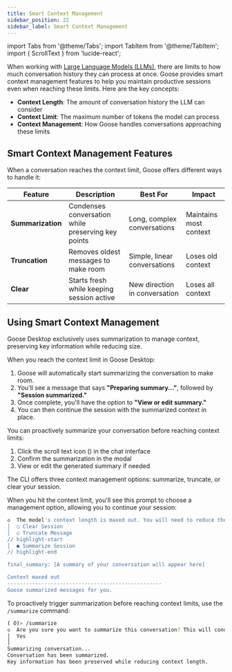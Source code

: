 ```yaml
---
title: Smart Context Management
sidebar_position: 22
sidebar_label: Smart Context Management
---
```


import Tabs from '@theme/Tabs';
import TabItem from '@theme/TabItem';
import { ScrollText } from 'lucide-react';

When working with [Large Language Models (LLMs)](/docs/getting-started/providers), there are limits to how much conversation history they can process at once. Goose provides smart context management features to help you maintain productive sessions even when reaching these limits. Here are the key concepts:

- **Context Length**: The amount of conversation history the LLM can consider
- **Context Limit**: The maximum number of tokens the model can process
- **Context Management**: How Goose handles conversations approaching these limits

## Smart Context Management Features

When a conversation reaches the context limit, Goose offers different ways to handle it:

| Feature | Description | Best For | Impact |
|---------|-------------|-----------|---------|
| **Summarization** | Condenses conversation while preserving key points | Long, complex conversations | Maintains most context |
| **Truncation** | Removes oldest messages to make room | Simple, linear conversations | Loses old context |
| **Clear** | Starts fresh while keeping session active | New direction in conversation | Loses all context |

## Using Smart Context Management

<Tabs groupId="interface">
  <TabItem value="ui" label="Goose Desktop" default>

Goose Desktop exclusively uses summarization to manage context, preserving key information while reducing size.

<Tabs>
  <TabItem value="automatic" label="Automatic" default>

When you reach the context limit in Goose Desktop:

1. Goose will automatically start summarizing the conversation to make room.
2. You'll see a message that says **"Preparing summary..."**, followed by **"Session summarized."**
3. Once complete, you'll have the option to **"View or edit summary."**
4. You can then continue the session with the summarized context in place.

  </TabItem>
  <TabItem value="manual" label="Manual">

You can proactively summarize your conversation before reaching context limits:

1. Click the scroll text icon (<ScrollText className="inline" size={16} />) in the chat interface
2. Confirm the summarization in the modal
3. View or edit the generated summary if needed

  </TabItem>
</Tabs>

  </TabItem>
  <TabItem value="cli" label="Goose CLI">

The CLI offers three context management options: summarize, truncate, or clear your session.

<Tabs>
  <TabItem value="automatic" label="Automatic" default>

When you hit the context limit, you'll see this prompt to choose a management option, allowing you to continue your session:

```sh
◇  The model's context length is maxed out. You will need to reduce the # msgs. Do you want to?
│  ○ Clear Session   
│  ○ Truncate Message
// highlight-start
│  ● Summarize Session
// highlight-end

final_summary: [A summary of your conversation will appear here]

Context maxed out
--------------------------------------------------
Goose summarized messages for you.
```

  </TabItem>
  <TabItem value="manual" label="Manual">

To proactively trigger summarization before reaching context limits, use the `/summarize` command:

```sh
( O)> /summarize
◇  Are you sure you want to summarize this conversation? This will condense the message history.
│  Yes 
│
Summarizing conversation...
Conversation has been summarized.
Key information has been preserved while reducing context length.
```

  </TabItem>
</Tabs>

  </TabItem>
</Tabs>